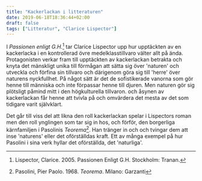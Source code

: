 ```yaml
---
title: "Kackerlackan i litteraturen"
date: 2019-06-18T18:36:44+02:00
draft: false
tags: ["Litteratur", "Clarice Lispector"]
---
```


I *Passionen enligt G.H.*[^1] tar Clarice Lispector upp hur upptäckten av en kackerlacka i en kontrollerad övre medelklasstillvaro välter allt på ända. Protagonisten verkar fram till upptäckten av kackerlackan betrakta och knyta det mänskligt unika till förmågan att sätta sig över 'naturen' och utveckla och förfina sin tillvaro och därigenom göra sig till 'herre' över naturens nyckfullhet. På något sätt är det de sofistikerade vanorna som gör henne till människa och inte förpassar henne till djuren. Men naturen gör sig plötsligt påmind mitt i den högkulturella tillvaron. och åsynen av kackerlackan får henne att tvivla på och omvärdera det mesta av det som tidigare varit självklart.

Det går till viss del att likna den roll kackerlackan spelar i Lispectors roman men den roll ynglingen som tar sig in hos, och förför, den borgerliga kärnfamiljen i Pasolinis _Teorema_[^2]. Han tränger in och och tvingar dem att inse 'naturens' eller det oförställdas kraft. Ett av många exempel på hur Pasolini i sina verk hyllar det oförställda, det 'naturliga'.

[^1]: Lispector, Clarice. 2005. Passionen Enligt G.H. Stockholm: Tranan.
[^2]: Pasolini, Pier Paolo. 1968. _Teorema_. Milano: Garzanti
